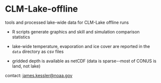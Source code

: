 # CLM-Lake-offline
tools and processed lake-wide data for CLM-Lake offline runs 

- R scripts generate graphics and skill and simulation comparison statistics

- lake-wide temperature, evaporation and ice cover are reported in the `data` directory as csv files

- gridded depth is available as netCDF (data is sparse--most of CONUS is land, not lake)


contact: james.kessler@noaa.gov
